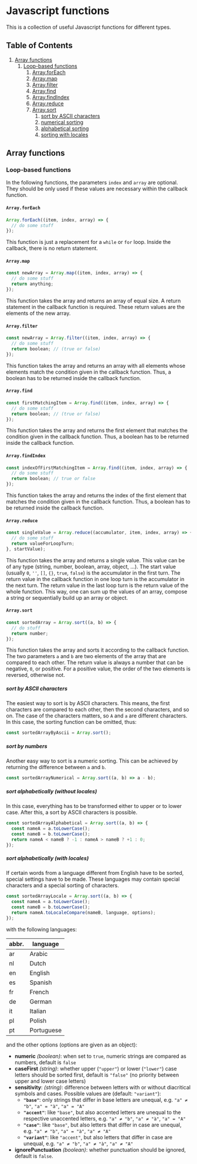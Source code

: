 # Javascript functions

This is a collection of useful Javascript functions for different types.

## Table of Contents
1. [Array functions](#array)
   1. [Loop-based functions](#array-loop)
      1. [Array.forEach](#forEach)
      1. [Array.map](#map)
      1. [Array.filter](#filter)
      1. [Array.find](#find)
      1. [Array.findIndex](#findindex)
      1. [Array.reduce](#reduce)
      1. [Array.sort](#sort)
          1. [sort by ASCII characters](#sortascii)
          1. [numerical sorting](#sortnumbers)
          1. [alphabetical sorting](#sortalphabetical)
          1. [sorting with locales](#sortlocales)

## Array functions<a name="array"></a>

### Loop-based functions<a name="array-loop"></a>

In the following functions, the parameters `index` and `array` are optional.
They should be only used if these values are necessary within the callback function.

#### `Array.forEach`<a name="forEach"></a>
```javascript
Array.forEach((item, index, array) => {
  // do some stuff
});
```
This function is just a replacement for a `while` or `for` loop. Inside the
callback, there is no return statement.

#### `Array.map`<a name="map"></a>
```javascript
const newArray = Array.map((item, index, array) => {
  // do some stuff
  return anything;
});
```
This function takes the array and returns an array of equal size. A return
statement in the callback function is required. These return values are the
elements of the new array.

#### `Array.filter`<a name="filter"></a>
```javascript
const newArray = Array.filter((item, index, array) => {
  // do some stuff
  return boolean; // (true or false)
});
```
This function takes the array and returns an array with all elements whose
elements match the condition given in the callback function. Thus, a boolean has
to be returned inside the callback function.

#### `Array.find`<a name="find"></a>
```javascript
const firstMatchingItem = Array.find((item, index, array) => {
  // do some stuff
  return boolean; // (true or false)
});
```
This function takes the array and returns the first element that matches the
condition given in the callback function. Thus, a boolean has to be returned inside the callback function.

#### `Array.findIndex`<a name="findindex"></a>
```javascript
const indexOfFirstMatchingItem = Array.find((item, index, array) => {
  // do some stuff
  return boolean; // true or false
});
```
This function takes the array and returns the index of the first element that
matches the condition given in the callback function. Thus, a boolean has to be
returned inside the callback function.

#### `Array.reduce`<a name="reduce"></a>
```javascript
const singleValue = Array.reduce((accumulator, item, index, array) => {
  // do some stuff
  return valueForLoopTurn;
}, startValue);
```
This function takes the array and returns a single value. This value can be of
any type (string, number, boolean, array, object, ...). The start value (usually
`0`, `''`, `[]`, `{}`, `true`, `false`) is the accumulator in the first turn.
The return value in the callback function in one loop turn is the accumulator in
the next turn. The return value in the last loop turn is the return value of the
whole function. This way, one can sum up the values of an array, compose a
string or sequentially build up an array or object.

#### `Array.sort`<a name="sort"></a>
```javascript
const sortedArray = Array.sort((a, b) => {
  // do stuff
  return number;
});
```
This function takes the array and sorts it according to the callback function.
The two parameters `a` and `b` are two elements of the array that are compared
to each other. The return value is always a number that can be negative, `0`, or
positive. For a positive value, the order of the two elements is reversed,
otherwise not. 

##### sort by ASCII characters<a name="sortascii"></a>
The easiest way to sort is by ASCII characters. This means, the first characters
are compared to each other, then the second characters, and so on. The case of
the characters matters, so `A` and `a` are different characters. In this case,
the sorting function can be omitted, thus:
```javascript
const sortedArrayByAscii = Array.sort();
```

##### sort by numbers<a name="sortnumbers"></a>
Another easy way to sort is a numeric sorting. This can be achieved by returning
the difference between `a` and `b`.
```javascript
const sortedArrayNumerical = Array.sort((a, b) => a - b);
```

##### sort alphabetically (without locales)<a name="sortalphabetical"></a>
In this case, everything has to be transformed either to upper or to lower case.
After this, a sort by ASCII characters is possible.
```javascript
const sortedArrayAlphabetical = Array.sort((a, b) => {
  const nameA = a.toLowerCase();
  const nameB = b.toLowerCase();
  return nameA < nameB ? -1 : nameA > nameB ? +1 : 0;
});
```

##### sort alphabetically (with locales)<a name="sortlocales"></a>
If certain words from a language different from English have to be sorted,
special settings have to be made. These languages may contain special
characters and a special sorting of characters.
```javascript
const sortedArrayLocale = Array.sort((a, b) => {
  const nameA = a.toLowerCase();
  const nameB = b.toLowerCase();
  return nameA.toLocaleCompare(nameB, language, options);
});
```
with the following languages:

| abbr. | language     |
|----|-----------------|
| ar | Arabic          |
| nl | Dutch           |
| en | English         |
| es | Spanish         |
| fr | French          |
| de | German          |
| it | Italian         |
| pl | Polish          |
| pt | Portuguese      |

and the other options (options are given as an object):
* **numeric** *(boolean)*: when set to `true`, numeric strings are compared as
  numbers, default is `false`
* **caseFirst** *(string)*: whether upper (`"upper"`) or lower (`"lower"`) case
  letters should be sorted first, default is `"false"` (no priority between
  upper and lower case letters)
* **sensitivity**: *(string)*: difference between letters with or without
  diacritical symbols and cases. Possible values are (default: `"variant"`):
  * **`"base"`**: only strings that differ in base letters are unequal, e.g.
    `"a" ≠ "b"`, `"a" = "à"`, `"a" = "A"`
  * **`"accent"`**: like `"base"`, but also accented letters are unequal to the
    respective unaccented letters, e.g. `"a" ≠ "b"`, `"a" ≠ "à"`, `"a" = "A"`
  * **`"case"`**: like `"base"`, but also letters that differ in case are unequal,
    e.g. `"a" ≠ "b"`, `"a" = "à"`, `"a" ≠ "A"`
  * **`"variant"`**: like `"accent"`, but also letters that differ in case are
    unequal, e.g. `"a" ≠ "b"`, `"a" ≠ "à"`, `"a" ≠ "A"`
* **ignorePunctuation** *(boolean)*: whether punctuation should be ignored,
  default is `false`.